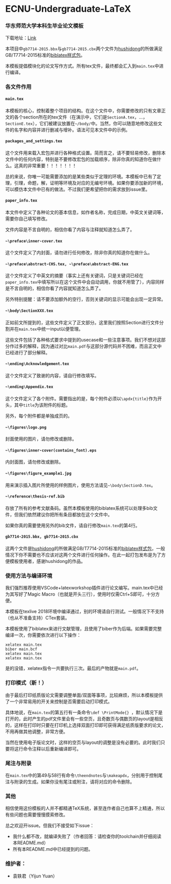 # ECNU-Undergraduate-LaTeX

### 华东师范大学本科生毕业论文模板

下载地址：[Link](https://github.com/YijunYuan/ECNU-Undergraduate-LaTeX/archive/master.zip)

本项目中`gb7714-2015.bbx`与`gb7714-2015.cbx`两个文件为[hushidong](https://github.com/hushidong)的所做满足GB/T7714-2015标准的[biblatex样式包](https://github.com/hushidong/biblatex-gb7714-2015)。

本模板提倡模块化的论文写作方式。所有tex文件，最终都会汇入到`main.tex`中进行编译。

### 各文件作用

#### `main.tex`

本模板的核心，控制着整个项目的结构。在这个文件中，你需要修改的只有文章正文的各个section所在的tex文件（在演示中，它们是`SectionA.tex`，...，`SectionE.tex`），它们被建议放置在`~/body/`中。当然，你可以随意地修改这些文件的名字和内容并进行删减与增补。语法可见本文件中的示例。

#### `packages_and_settings.tex`

这个文件用来载入宏包并进行各种格式设置。简而言之，请不要轻易修改，删除本文件中的任何内容，特别是不要修改宏包的加载顺序，除非你真的知道你在做什么。这真的非常重要！！！！！！！

总的来说，你唯一可能需要添加的是某些类似于定理的环境。本模板中已有了定理，引理，命题，解，证明等环境及对应的无编号环境。如果你要添加新的环境，可以模仿本文件中已有的做法。不过我们更希望把你的需求放到issue里。

#### `paper_info.tex`

本文件中定义了各种论文的基本信息，如作者名称，完成日期，中英文关键词等，需要你自己填写修改。

文件内容是不言自明的，相信你看了内容与注释就知道怎么弄了。

#### `~\preface\inner-cover.tex`

这个文件定义了内封面，请勿进行任何修改，除非你真的知道你在做什么。

#### `~\preface\abstract-CHS.tex, ~\preface\abstract-ENG.tex`

这个文件定义了中英文的摘要（事实上还有关键词，只是关键词已经在`paper_info.tex`中填写所以在这个文件中会自动调用，你就不用管了），内容同样是不言自明的，相信你看了内容就知道怎么弄了。

另外特别提醒：请不要添加额外的空行，否则关键词的显示可能会出现一定异常。

#### `~\body\SectionXXX.tex`

正如前文所提到的，这些文件定义了正文部分。这里我们按照Section进行文件分割并在`main.tex`中统一input以便管理。

这些文件包括了各种格式要求中提到的usecase和一些注意事项。我们不想对这部分作过多的解释，因为通过对比`main.pdf`与这部分源代码并不困难，而且正文中已经进行了部分解释。

#### `~\ending\Acknowledgement.tex`

这个文件定义了致谢的内容，请自行修改填写。

#### `~\ending\Appendix.tex`

这个文件定义了各个附件。需要指出的是，每个附件必须以`\apdx{title}`作为开头，其中`title`为该附件的标题。

另外，每个附件都是单独成页的。

#### `~\figures\logo.png`

封面使用的图片，请勿修改或删除。

#### `~\figures\inner-cover(contains_font).eps`

内封面图，请勿修改或删除。

#### `~\figures\figure_example1.jpg`

用来演示插入图片所使用的样例图片，使用方法请见`~\body\SectionD.tex`。

#### `~\reference\thesis-ref.bib`

存放了所有的参考文献条码。虽然本模板使用的biblatex系统可以处理多bib文件，但我们依然建议你把所有条目都放在这个文件中。

如果你真的需要使用另外的bib文件，请自行修改`main.tex`的第4行。

#### `gb7714-2015.bbx, gb7714-2015.cbx`

这两个文件是[hushidong](https://github.com/hushidong)的所做满足GB/T7714-2015标准的[biblatex样式包](https://github.com/hushidong/biblatex-gb7714-2015)，一般情况下你不需要也不应该对这两个文件进行任何操作。在此一起打包发布是为了方便模板使用者，感谢hushidong的作品。

### 使用方法与编译环境

我们强烈推荐使用VSCode+latexworkshop插件进行论文编写。main.tex中已经为其写好了Magic Macro（也就是开头三行），使用时仅需Ctrl+S即可，十分方便。

本模板在texlive 2018环境中编译通过，别的环境请自行测试。一般情况下不支持（也从不准备支持）CTex套装。

本模板使用了biblatex来进行文献管理，且使用了biber作为后端。如果需要完整编译一次，你需要依次进行以下操作：

```
xelatex main.tex
biber main.bcf
xelatex main.tex
xelatex main.tex
```

是的没错，xelatex指令一共要执行三次。最后的产物就是`main.pdf`。

### 打印模式（新！）

由于最后打印纸质版论文需要调整单面/双面等事项，比较麻烦，所以本模板提供了一个非常易用的开关来控制是否需要启动打印模式。

具体地说，在`main.tex`的第五行有一条命令`\def \PrintMode{} `，默认情况下是打开的，此时产生的pdf文件里会有一些空页，且奇数页与偶数页的layout是相反的，这样在打印时只要在打印机上选择双面打印即可获得满足纸质版要求的论文，不用再做其他调整，非常方便。

当然在使用电子版论文时，这样的空页与layout的调整是没有必要的。此时我们只要将这行命令注释以后重新编译即可。

### 尾注与附录

在`main.tex`中的第49与58行有命令`\theendnotes`与`\makeapdx`，分别用于控制尾注与附录的生成。如果你没有尾注或附注，请将对应的命令删除。

### 其他

相信使用这份模板的人并不都精通TeX系统，甚至连作者自己也算不上精通，所以有些问题也需要慢慢摸索修改。

总之欢迎开issue。但我们不接受如下issue：

* 我什么都不改，就编译失败了（作者回答：请检查你的toolchain并仔细阅读本README.md）
* 所有本README.md中已经提到的问题。

### 维护者：

* 袁轶君（Yijun Yuan）

